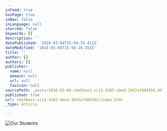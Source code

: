 ```yaml
---
inFeed: true
hasPage: true
inNav: false
inLanguage: null
starred: false
keywords: []
description: ''
datePublished: '2016-03-04T15:50:35.411Z'
dateModified: '2016-03-04T15:50:16.353Z'
title: ''
author: []
authors: []
publisher:
  name: null
  domain: null
  url: null
  favicon: null
sourcePath: _posts/2016-03-04-c6e5bee1-cc12-4265-abed-3b52a74842b5.md
published: true
url: c6e5bee1-cc12-4265-abed-3b52a74842b5/index.html
_type: Article

---
```

![Our Students](https://the-grid-user-content.s3-us-west-2.amazonaws.com/347125ca-96da-4f84-ac54-c5c0546ebca7.jpg)